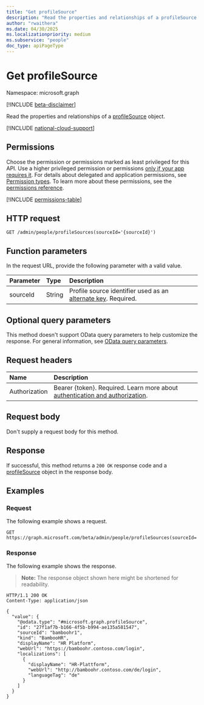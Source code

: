 ```yaml
---
title: "Get profileSource"
description: "Read the properties and relationships of a profileSource object."
author: "rwaithera"
ms.date: 04/30/2025
ms.localizationpriority: medium
ms.subservice: "people"
doc_type: apiPageType
---
```


# Get profileSource

Namespace: microsoft.graph

[!INCLUDE [beta-disclaimer](../../includes/beta-disclaimer.md)]

Read the properties and relationships of a [profileSource](../resources/profilesource.md) object.

[!INCLUDE [national-cloud-support](../../includes/global-only.md)]

## Permissions

Choose the permission or permissions marked as least privileged for this API. Use a higher privileged permission or permissions [only if your app requires it](/graph/permissions-overview#best-practices-for-using-microsoft-graph-permissions). For details about delegated and application permissions, see [Permission types](/graph/permissions-overview#permission-types). To learn more about these permissions, see the [permissions reference](/graph/permissions-reference).

<!-- {
  "blockType": "permissions",
  "name": "profilesource-get-permissions"
}
-->
[!INCLUDE [permissions-table](../includes/permissions/profilesource-get-permissions.md)]

## HTTP request

<!-- {
  "blockType": "ignored"
}
-->
``` http
GET /admin/people/profileSources(sourceId='{sourceId}')
```

## Function parameters

In the request URL, provide the following parameter with a valid value.

| Parameter | Type   | Description                              |
| :-------- | :----- | :--------------------------------------- |
|sourceId|String|Profile source identifier used as an [alternate key](https://github.com/microsoft/api-guidelines/blob/vNext/graph/patterns/alternate-key.md). Required.|

## Optional query parameters

This method doesn't support OData query parameters to help customize the response. For general information, see [OData query parameters](/graph/query-parameters).

## Request headers

|Name|Description|
|:---|:---|
|Authorization|Bearer {token}. Required. Learn more about [authentication and authorization](/graph/auth/auth-concepts).|

## Request body

Don't supply a request body for this method.

## Response

If successful, this method returns a `200 OK` response code and a [profileSource](../resources/profilesource.md) object in the response body.

## Examples

### Request

The following example shows a request.
<!-- {
  "blockType": "request",
  "name": "get_profilesource"
}
-->
``` http
GET https://graph.microsoft.com/beta/admin/people/profileSources(sourceId='bamboohr1')
```

### Response

The following example shows the response.
>**Note:** The response object shown here might be shortened for readability.
<!-- {
  "blockType": "response",
  "truncated": true,
  "@odata.type": "microsoft.graph.profileSource"
}
-->
``` http
HTTP/1.1 200 OK
Content-Type: application/json

{
  "value": {
    "@odata.type": "#microsoft.graph.profileSource",
    "id": "27f1af7b-b166-4f5b-b994-ae135a581547",
    "sourceId": "bamboohr1",
    "kind": "BambooHR",
    "displayName": "HR Platform",
    "webUrl": "https://bamboohr.contoso.com/login",
    "localizations": [
      {
        "displayName": "HR-Plattform",
        "webUrl": "http://bamboohr.contoso.com/de/login",
        "languageTag": "de"
      }
    ]
  }
}
```
